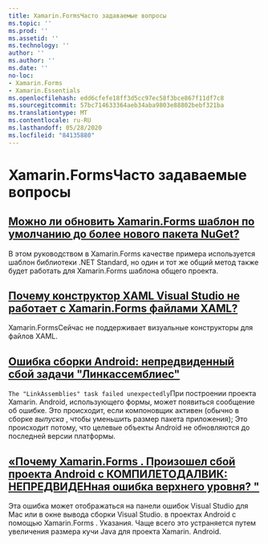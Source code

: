 ```yaml
---
title: Xamarin.FormsЧасто задаваемые вопросы
ms.topic: ''
ms.prod: ''
ms.assetid: ''
ms.technology: ''
author: ''
ms.author: ''
ms.date: ''
no-loc:
- Xamarin.Forms
- Xamarin.Essentials
ms.openlocfilehash: edd6cfefe18ff3d5cc97ec58f3bce867f11df7c8
ms.sourcegitcommit: 57bc714633364aeb34aba9803e88802bebf321ba
ms.translationtype: MT
ms.contentlocale: ru-RU
ms.lasthandoff: 05/28/2020
ms.locfileid: "84135880"
---
```

# <a name="xamarinforms-frequently-asked-questions"></a>Xamarin.FormsЧасто задаваемые вопросы

## <a name="can-i-update-the-xamarinforms-default-template-to-a-newer-nuget-packageupdate-forms-templatemd"></a>[Можно ли обновить Xamarin.Forms шаблон по умолчанию до более нового пакета NuGet?](update-forms-template.md)
В этом руководством в Xamarin.Forms качестве примера используется шаблон библиотеки .NET Standard, но один и тот же общий метод также будет работать для Xamarin.Forms шаблона общего проекта.

## <a name="why-doesnt-the-visual-studio-xaml-designer-work-for-xamarinforms-xaml-filesforms-xaml-designermd"></a>[Почему конструктор XAML Visual Studio не работает с Xamarin.Forms файлами XAML?](forms-xaml-designer.md)
Xamarin.FormsСейчас не поддерживает визуальные конструкторы для файлов XAML.

## <a name="android-build-error-the-linkassemblies-task-failed-unexpectedly"></a>[Ошибка сборки Android: непредвиденный сбой задачи "Линкассемблиес"](android-linkassemblies-error.md)
`The "LinkAssemblies" task failed unexpectedly`При построении проекта Xamarin. Android, использующего формы, может появиться сообщение об ошибке. Это происходит, если компоновщик активен (обычно в сборке *выпуска* , чтобы уменьшить размер пакета приложения); Это происходит потому, что целевые объекты Android не обновляются до последней версии платформы. 

## <a name="why-does-my-xamarinformsmaps-android-project-fail-with-compiletodalvik--unexpected-top-level-errormaps-compiletodalvik-errormd"></a>[«Почему Xamarin.Forms . Произошел сбой проекта Android с КОМПИЛЕТОДАЛВИК: НЕПРЕДВИДЕНная ошибка верхнего уровня? "](maps-compiletodalvik-error.md)
Эта ошибка может отображаться на панели ошибок Visual Studio для Mac или в окне вывода сборки Visual Studio. в проектах Android с помощью Xamarin.Forms . Указания. Чаще всего это устраняется путем увеличения размера кучи Java для проекта Xamarin. Android.
